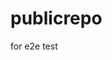 # publicrepo
for e2e test




































































































































































































































































































































































































































































































































































































































































































































































































































































































































































































































































































































































































































































































































































































































































































































































































































































































































































































































































































































































































































































































































































































































































































































































































































































































































































































































































































































































































































































































































































































































































































































































































































































































































































































































































